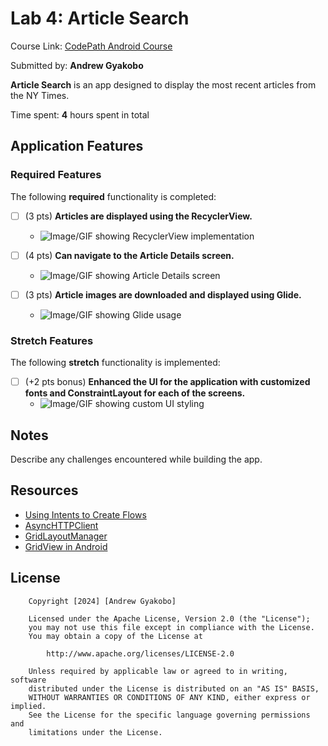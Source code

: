 # Lab 4: Article Search

Course Link: [CodePath Android Course](https://courses.codepath.org/courses/and102/unit/4#!labs)

Submitted by: **Andrew Gyakobo** <!-- Replace 'Your Name Here' with your actual name -->

**Article Search** is an app designed to display the most recent articles from the NY Times.

Time spent: **4** hours spent in total <!-- Replace 'X' with the number of hours you spent on this project -->

## Application Features

### Required Features

The following **required** functionality is completed:

- [ ] (3 pts) **Articles are displayed using the RecyclerView.**
  - ![Image/GIF showing RecyclerView implementation](http://i.imgur.com/link/to/your/gif/file.gif) <!-- Replace this link with your actual image/GIF link -->

- [ ] (4 pts) **Can navigate to the Article Details screen.**
  - ![Image/GIF showing Article Details screen](http://i.imgur.com/link/to/your/gif/file.gif) <!-- Replace this link with your actual image/GIF link -->

- [ ] (3 pts) **Article images are downloaded and displayed using Glide.**
  - ![Image/GIF showing Glide usage](http://i.imgur.com/link/to/your/gif/file.gif) <!-- Replace this link with your actual image/GIF link -->

### Stretch Features

The following **stretch** functionality is implemented:

- [ ] (+2 pts bonus) **Enhanced the UI for the application with customized fonts and ConstraintLayout for each of the screens.**
  - ![Image/GIF showing custom UI styling](http://i.imgur.com/link/to/your/gif/file.gif) <!-- Replace this link with your actual image/GIF link -->

## Notes

Describe any challenges encountered while building the app. <!-- Replace this with your specific challenges and experiences -->

## Resources

- [Using Intents to Create Flows](https://guides.codepath.org/android/Using-Intents-to-Create-Flows)
- [AsyncHTTPClient](https://guides.codepath.org/android/Using-CodePath-Async-Http-Client)
- [GridLayoutManager](https://developer.android.com/reference/kotlin/androidx/recyclerview/widget/GridLayoutManager)
- [GridView in Android](https://www.geeksforgeeks.org/gridview-in-android-with-example/)

## License

```plaintext
    Copyright [2024] [Andrew Gyakobo]

    Licensed under the Apache License, Version 2.0 (the "License");
    you may not use this file except in compliance with the License.
    You may obtain a copy of the License at

        http://www.apache.org/licenses/LICENSE-2.0

    Unless required by applicable law or agreed to in writing, software
    distributed under the License is distributed on an "AS IS" BASIS,
    WITHOUT WARRANTIES OR CONDITIONS OF ANY KIND, either express or implied.
    See the License for the specific language governing permissions and
    limitations under the License.
